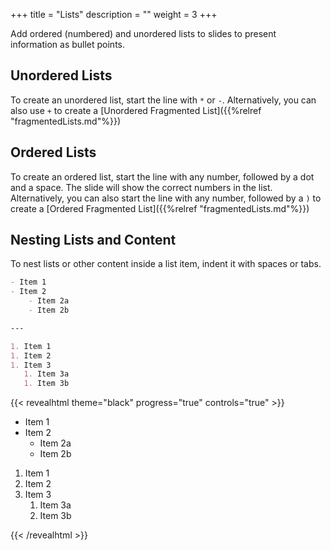 +++
title = "Lists"
description = ""
weight = 3
+++

Add ordered (numbered) and unordered lists to slides to present information as bullet points.

## Unordered Lists

To create an unordered list, start the line with `*` or `-`.
Alternatively, you can also use `+` to create a [Unordered Fragmented List]({{%relref "fragmentedLists.md"%}})

## Ordered Lists

To create an ordered list, start the line with any number, followed by a dot and a space. The slide will show the correct numbers in the list.
Alternatively, you can also start the line with any number, followed by a `)` to create a [Ordered Fragmented List]({{%relref "fragmentedLists.md"%}})

## Nesting Lists and Content

To nest lists or other content inside a list item, indent it with spaces or tabs.

```md
- Item 1
- Item 2
	- Item 2a
	- Item 2b

---

1. Item 1
1. Item 2
1. Item 3
   1. Item 3a
   1. Item 3b
```

{{< revealhtml theme="black" progress="true" controls="true" >}}

<section>

<ul>
<li>Item 1</li>
<li>Item 2<ul>
<li>Item 2a</li>
<li>Item 2b</li>
</ul>
</li>
</ul>
</section>

<section>

<ol>
<li>Item 1</li>
<li>Item 2</li>
<li>Item 3<ol>
<li>Item 3a</li>
<li>Item 3b</li>
</uo>
</li>
</ol>
</section>

{{< /revealhtml >}}
